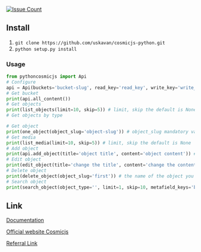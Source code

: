 [![Issue Count](https://codeclimate.com/github/uskavan/pythoncosmicjs/badges/issue_count.svg)](https://codeclimate.com/github/uskavan/pythoncosmicjs)

## Install
1. `git clone https://github.com/uskavan/cosmicjs-python.git`
2. `python setup.py install`

### Usage
```python
from pythoncosmicjs import Api
# Configure
api = Api(buckets='bucket-slug', read_key='read_key', write_key='write_key')
# Get bucket
print(api.all_content())
# Get objects
print(list_objects(limit=10, skip=5)) # limit, skip the default is None
# Get objects by type

# Get object
print(one_object(object_slug='object-slug')) # object_slug mandatory variable
# Get media
print(list_media(limit=10, skip=5)) # limit, skip the default is None
# Add object
print(api.add_object(title='object title', content='object content')) # title, content required variables
# Edit object
print(edit_object(title='change the title', content='change the content')) # title, content required variables
# Delete object
print(delete_object(object_slug='first')) # the name of the object you want to delete
# Search object
print(search_object(object_type='', limit=1, skip=10, metafield_keys='bob', metafield_value='bob'))
```
## Link

[Documentation](https://github.com/uskavan/pythoncosmicjs/wiki)

[Official website Сosmicjs](https://cosmicjs.com/)

[Referral Link](https://cosmicjs.com/?ref=S1G_ALN9x)
